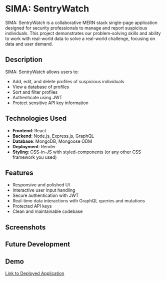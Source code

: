 # SIMA: SentryWatch

 SIMA: SentryWatch is a collaborative MERN stack single-page application designed for security professionals to manage and report suspicious individuals. This project demonstrates our problem-solving skills and ability to work with real-world data to solve a real-world challenge, focusing on data and user demand.

## Description

 SIMA: SentryWatch allows users to:
- Add, edit, and delete profiles of suspicious individuals
- View a database of profiles
- Sort and filter profiles
- Authenticate using JWT
- Protect sensitive API key information

## Technologies Used

- **Frontend**: React
- **Backend**: Node.js, Express.js, GraphQL
- **Database**: MongoDB, Mongoose ODM
- **Deployment**: Render
- **Styling**: CSS-in-JS with styled-components (or any other CSS framework you used)

## Features

- Responsive and polished UI
- Interactive user input handling
- Secure authentication with JWT
- Real-time data interactions with GraphQL queries and mutations
- Protected API keys
- Clean and maintainable codebase

## Screenshots

## Future Development

## Demo

[Link to Deployed Application]()

